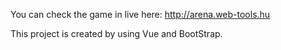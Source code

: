 You can check the game in live here: http://arena.web-tools.hu

This project is created by using Vue and BootStrap.
